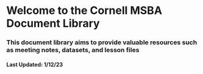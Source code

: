 # Welcome to the Cornell MSBA Document Library
### This document library aims to provide valuable resources such as meeting notes, datasets, and lesson files
#### Last Updated: 1/12/23
